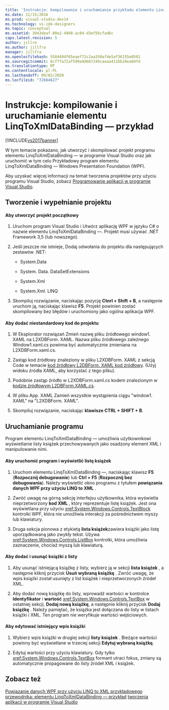 ```yaml
---
title: 'Instrukcje: kompilowanie i uruchamianie przykładu elementu LinqToXmlDataBinding — | Microsoft Docs'
ms.date: 11/15/2016
ms.prod: visual-studio-dev14
ms.technology: vs-ide-designers
ms.topic: conceptual
ms.assetid: 3943deaf-80e2-4968-ac04-d3ef56cfad6c
caps.latest.revision: 5
author: jillre
ms.author: jillfra
manager: jillfra
ms.openlocfilehash: 5584494f65eaef72c2aa350af4e5af36155e0501
ms.sourcegitcommit: 6cfffa72af599a9d667249caaaa411bb28ea69fd
ms.translationtype: MT
ms.contentlocale: pl-PL
ms.lasthandoff: 09/02/2020
ms.locfileid: "72664627"
---
```

# <a name="how-to-build-and-run-the-linqtoxmldatabinding-example"></a>Instrukcje: kompilowanie i uruchamianie elementu LinqToXmlDataBinding — przykład
[!INCLUDE[vs2017banner](../includes/vs2017banner.md)]

W tym temacie pokazano, jak utworzyć i skompilować projekt programu elementu LinqToXmlDataBinding — w programie Visual Studio oraz jak uruchomić w tym celu Przykładowy program elementu LinqToXmlDataBinding — Windows Presentation Foundation (WPF).

 Aby uzyskać więcej informacji na temat tworzenia projektów przy użyciu programu Visual Studio, zobacz [Programowanie aplikacji w programie Visual Studio](https://msdn.microsoft.com/97490c1b-a247-41fb-8f2c-bc4c201eff68).

## <a name="creating-and-populating-the-project"></a>Tworzenie i wypełnianie projektu

#### <a name="to-create-the-starting-project"></a>Aby utworzyć projekt początkowy

1. Uruchom program Visual Studio i Utwórz aplikację WPF w języku C# o nazwie elementu LinqToXmlDataBinding —. Projekt musi używać .NET Framework 3,5 (lub nowszego).

2. Jeśli jeszcze nie istnieje, Dodaj odwołania do projektu dla następujących zestawów .NET:

    - System.Data

    - System. Data. DataSetExtensions

    - System.Xml

    - System.Xml. LINQ

3. Skompiluj rozwiązanie, naciskając pozycję **Ctnrl + Shift + B**, a następnie uruchom ją, naciskając klawisz **F5**. Projekt powinien zostać skompilowany bez błędów i uruchomiony jako ogólna aplikacja WPF.

#### <a name="to-add-custom-code-to-the-project"></a>Aby dodać niestandardowy kod do projektu

1. W Eksplorator rozwiązań Zmień nazwę pliku źródłowego window1. XAML na L2XDBForm. XAML. Nazwa pliku źródłowego zależnego Window1.xaml.cs powinna być automatycznie zmieniana na L2XDBForm.xaml.cs.

2. Zastąp kod źródłowy znaleziony w pliku L2XDBForm. XAML z sekcją Code w temacie [kod źródłowy L2DBForm. XAML kod źródłowy](../designers/l2dbform-xaml-source-code.md). (Użyj widoku źródła XAML, aby korzystać z tego pliku).

3. Podobnie zastąp źródło w L2XDBForm.xaml.cs kodem znalezionym w [kodzie źródłowym L2DBForm.XAML.cs](../designers/l2dbform-xaml-cs-source-code.md).

4. W pliku App. XAML Zamień wszystkie wystąpienia ciągu "window1. XAML" na "L2XDBForm. XAML".

5. Skompiluj rozwiązanie, naciskając **klawisze CTRL + SHIFT + B**.

## <a name="running-the-program"></a>Uruchamianie programu
 Program elementu LinqToXmlDataBinding — umożliwia użytkownikowi wyświetlanie listy książek przechowywanych jako osadzony element XML i manipulowanie nimi.

#### <a name="to-run-the-program-and-view-the-book-list"></a>Aby uruchomić program i wyświetlić listę książek

1. Uruchom elementu LinqToXmlDataBinding —, naciskając klawisz **F5** (**Rozpocznij debugowanie**) lub **Ctrl + F5** (**Rozpocznij bez debugowania**). Należy wyświetlić okno programu z tytułem **powiązania danych WPF przy użyciu LINQ to XML** .

2. Zwróć uwagę na górną sekcję interfejsu użytkownika, która wyświetla nieprzetworzony **kod XML** , który reprezentuje listę książek. Jest ona wyświetlana przy użyciu <xref:System.Windows.Controls.TextBlock> kontrolki WPF, która nie umożliwia interakcji za pośrednictwem myszy lub klawiatury.

3. Druga sekcja pionowa z etykietą **lista książek**zawiera książki jako listę uporządkowaną jako zwykły tekst. Używa <xref:System.Windows.Controls.ListBox> kontrolki, która umożliwia zaznaczenie, chociaż myszą lub klawiaturą.

#### <a name="to-add-and-delete-books-from-the-list"></a>Aby dodać i usunąć książki z listy

1. Aby usunąć istniejącą książkę z listy, wybierz ją w sekcji **lista książek** , a następnie kliknij przycisk **Usuń wybraną książkę** . Zwróć uwagę, że wpis książki został usunięty z list książek i nieprzetworzonych źródeł XML.

2. Aby dodać nową książkę do listy, wprowadź wartości w kontrolce **Identyfikator** i **wartość** <xref:System.Windows.Controls.TextBox> w ostatniej sekcji, **Dodaj nową książkę**, a następnie kliknij przycisk **Dodaj książkę** . Należy pamiętać, że książka jest dołączana do listy w listach książki i XML. Ten program nie weryfikuje wartości wejściowych.

#### <a name="to-edit-an-existing-book-entry"></a>Aby edytować istniejący wpis książki

1. Wybierz wpis książki w drugiej sekcji **listy książek** . Bieżące wartości powinny być wyświetlane w trzeciej sekcji **Edytuj wybraną książkę**.

2. Edytuj wartości przy użyciu klawiatury. Gdy tylko <xref:System.Windows.Controls.TextBox> formant utraci fokus, zmiany są automatycznie propagowane do listy źródeł XML i książek.

## <a name="see-also"></a>Zobacz też
 [Powiązanie danych WPF przy użyciu LINQ to XML przykładowego](../designers/wpf-data-binding-using-linq-to-xml-example.md) [przewodnika: elementu LinqToXmlDataBinding — przykład](../designers/walkthrough-linqtoxmldatabinding-example.md) [tworzenia aplikacji w programie Visual Studio](https://msdn.microsoft.com/97490c1b-a247-41fb-8f2c-bc4c201eff68)
